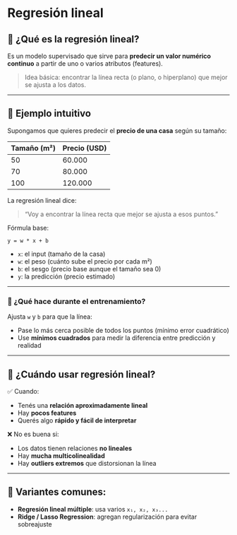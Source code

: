 # **Regresión lineal**

## 📐 ¿Qué es la regresión lineal?

Es un modelo supervisado que sirve para **predecir un valor numérico continuo** a partir de uno o varios atributos (features).

> Idea básica: encontrar la línea recta (o plano, o hiperplano) que mejor se ajusta a los datos.
> 

---

## 🧠 Ejemplo intuitivo

Supongamos que quieres predecir el **precio de una casa** según su tamaño:

| Tamaño (m²) | Precio (USD) |
| --- | --- |
| 50 | 60.000 |
| 70 | 80.000 |
| 100 | 120.000 |

La regresión lineal dice:

> “Voy a encontrar la línea recta que mejor se ajusta a esos puntos.”
> 

Fórmula base:

```
y = w * x + b

```

- `x`: el input (tamaño de la casa)
- `w`: el peso (cuánto sube el precio por cada m²)
- `b`: el sesgo (precio base aunque el tamaño sea 0)
- `y`: la predicción (precio estimado)

---

### 🔢 ¿Qué hace durante el entrenamiento?

Ajusta `w` y `b` para que la línea:

- Pase lo más cerca posible de todos los puntos (mínimo error cuadrático)
- Use **mínimos cuadrados** para medir la diferencia entre predicción y realidad

---

## 🎯 ¿Cuándo usar regresión lineal?

✅ Cuando:

- Tenés una **relación aproximadamente lineal**
- Hay **pocos features**
- Querés algo **rápido y fácil de interpretar**

❌ No es buena si:

- Los datos tienen relaciones **no lineales**
- Hay **mucha multicolinealidad**
- Hay **outliers extremos** que distorsionan la línea

---

## 🧰 Variantes comunes:

- **Regresión lineal múltiple**: usa varios `x₁, x₂, x₃...`
- **Ridge / Lasso Regression**: agregan regularización para evitar sobreajuste
